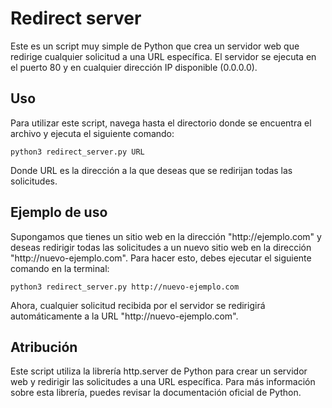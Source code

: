 <!DOCTYPE html>
<html>
<body>
	<h1>Redirect server</h1>
	<p>Este es un script muy simple de Python que crea un servidor web que redirige cualquier solicitud a una URL específica. El servidor se ejecuta en el puerto 80 y en cualquier dirección IP disponible (0.0.0.0).</p>
  <h2>Uso</h2>
<p>Para utilizar este script, navega hasta el directorio donde se encuentra el archivo y ejecuta el siguiente comando:</p>
<pre><code>python3 redirect_server.py URL</code></pre>
<p>Donde URL es la dirección a la que deseas que se redirijan todas las solicitudes.</p>

<h2>Ejemplo de uso</h2>
<p>Supongamos que tienes un sitio web en la dirección "http://ejemplo.com" y deseas redirigir todas las solicitudes a un nuevo sitio web en la dirección "http://nuevo-ejemplo.com". Para hacer esto, debes ejecutar el siguiente comando en la terminal:</p>
<pre><code>python3 redirect_server.py http://nuevo-ejemplo.com</code></pre>
<p>Ahora, cualquier solicitud recibida por el servidor se redirigirá automáticamente a la URL "http://nuevo-ejemplo.com".</p>

<h2>Atribución</h2>
<p>Este script utiliza la librería http.server de Python para crear un servidor web y redirigir las solicitudes a una URL específica. Para más información sobre esta librería, puedes revisar la documentación oficial de Python.</p>
</body>
</html>
